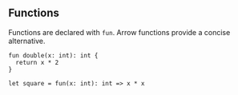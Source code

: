 ## Functions

Functions are declared with `fun`. Arrow functions provide a concise alternative.

```mochi
fun double(x: int): int {
  return x * 2
}

let square = fun(x: int): int => x * x
```
